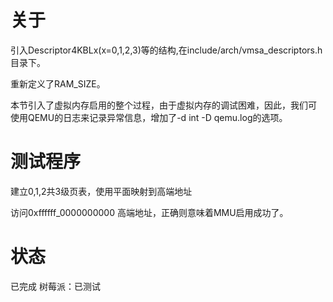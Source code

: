 # 关于
引入Descriptor4KBLx(x=0,1,2,3)等的结构,在include/arch/vmsa_descriptors.h目录下。

重新定义了RAM_SIZE。

本节引入了虚拟内存启用的整个过程，由于虚拟内存的调试困难，因此，我们可
使用QEMU的日志来记录异常信息，增加了-d int -D qemu.log的选项。

# 测试程序
建立0,1,2共3级页表，使用平面映射到高端地址

访问0xffffff_0000000000 高端地址，正确则意味着MMU启用成功了。

# 状态
已完成
树莓派：已测试
